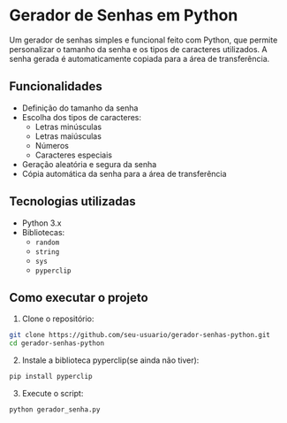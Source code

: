 #  Gerador de Senhas em Python

Um gerador de senhas simples e funcional feito com Python, que permite personalizar o tamanho da senha e os tipos de caracteres utilizados. A senha gerada é automaticamente copiada para a área de transferência.

## Funcionalidades

- Definição do tamanho da senha
- Escolha dos tipos de caracteres:
  - Letras minúsculas
  - Letras maiúsculas
  - Números
  - Caracteres especiais
- Geração aleatória e segura da senha
- Cópia automática da senha para a área de transferência

##  Tecnologias utilizadas

- Python 3.x
- Bibliotecas:
  - `random`
  - `string`
  - `sys`
  - `pyperclip`

##  Como executar o projeto

1. Clone o repositório:

```bash
git clone https://github.com/seu-usuario/gerador-senhas-python.git
cd gerador-senhas-python
```
2. Instale a biblioteca pyperclip(se ainda não tiver):

```bash
pip install pyperclip
```
3. Execute o script:

```bash
python gerador_senha.py
```

